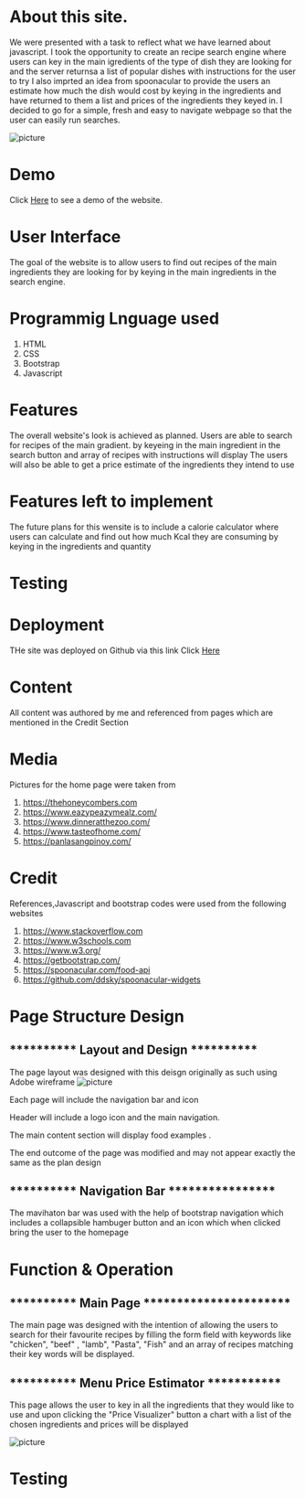 # About this site.

We were presented with a task to reflect what we have learned about javascript.
I took the opportunity to create an recipe search engine where users can key in the main igredients of the type of dish they are looking for and the server returnsa a list of popular dishes with instructions for the user to try
I also imprted an idea from spoonacular to provide the users an estimate how much the dish would cost by keying in the ingredients 
and have returned to them a list and prices of the ingredients they keyed in.
I decided to go for a simple, fresh and easy to navigate webpage so that the user can easily run searches. 

![picture](image/screenshot.png)

# Demo 

Click <a href= https://muhammad-mo.github.io/Project2-Recipe-Database/ target="blank">Here</a> to see a demo of the website.

# User Interface

The goal of the website is to allow users to find out recipes of the main ingredients they are looking for by keying in the main 
ingredients in the search engine.

# Programmig Lnguage used

1. HTML
2. CSS
3. Bootstrap 
4. Javascript

# Features

The overall website's look is achieved as planned. Users are able to search for recipes of the main gradient.
by keyeing in the main ingredient in the search button and array of recipes with instructions will display
The users will also be able to get a price estimate of the ingredients they intend to use

# Features left to implement

The future plans for this wensite is to include a calorie calculator where users can calculate and find out
how much Kcal they are consuming by keying in the ingredients and quantity

# Testing


# Deployment

THe site was deployed on Github via this link
Click <a href= https://muhammad-mo.github.io/Project2-Recipe-Database/ target="blank">Here</a>

# Content

All content was authored by me and referenced from pages which are mentioned in the Credit Section

# Media

Pictures for the home page were taken from
1. https://thehoneycombers.com
2. https://www.eazypeazymealz.com/
3. https://www.dinneratthezoo.com/
4. https://www.tasteofhome.com/
5. https://panlasangpinoy.com/

# Credit

References,Javascript and bootstrap codes were used from the following websites

1. https://www.stackoverflow.com
2. https://www.w3schools.com
3. https://www.w3.org/
4. https://getbootstrap.com/
5. https://spoonacular.com/food-api
6. https://github.com/ddsky/spoonacular-widgets

# Page Structure Design 

<h2> ********** Layout and Design ********** </h2>

The page layout was designed with this deisgn originally as such using Adobe wireframe
![picture](image/interface.png)

Each page will include the navigation bar and icon

Header will include a logo icon and the main navigation.

The main content section will display food examples .

The end outcome of the page was modified and may not appear exactly the same as the plan design

<h2> ********** Navigation Bar **************** </h2>

The mavihaton bar was used with the help of bootstrap navigation which includes
a collapsible hambuger button and an icon which when clicked bring the user
to the homepage

# Function & Operation

<h2> ********** Main Page ********************** </h2>

The main page was designed with the intention of allowing the users to search for their favourite
recipes by filling the form field with keywords like "chicken", "beef" , "lamb", "Pasta", "Fish"
and an array of recipes matching their key words will be displayed.

<h2> ********** Menu Price Estimator *********** </h2>

This page allows the user to key in all the ingredients that they would
like to use and upon clicking the "Price Visualizer" button a chart 
with a list of the chosen ingredients and prices will be displayed

![picture](image/price.png)

# Testing